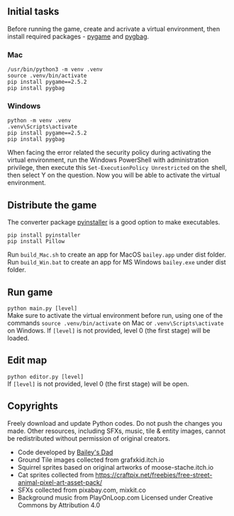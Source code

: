 ## Initial tasks
Before running the game, create and acrivate a virtual environment, then install
required packages - [pygame](https://www.pygame.org/) and [pygbag](https://pypi.org/project/pygbag/). 

### Mac
```
/usr/bin/python3 -m venv .venv
source .venv/bin/activate
pip install pygame==2.5.2 
pip install pygbag
```

### Windows
```
python -m venv .venv
.venv\Scripts\activate
pip install pygame==2.5.2 
pip install pygbag
```   
When facing the error related the security policy during activating the virtual environment, 
run the Windows PowerShell with administration privilege, then execute this ```Set-ExecutionPolicy Unrestricted``` 
on the shell, then select Y on the question. Now you will be able to activate the virtual environment.

## Distribute the game
The converter package [pyinstaller](https://pyinstaller.org/en/stable/) is a good option to make executables.   
```
pip install pyinstaller
pip install Pillow
```   
Run ```build_Mac.sh``` to create an app for MacOS ```bailey.app``` under dist folder. 
Run ```build_Win.bat``` to create an app for MS Windows ```bailey.exe``` under dist folder. 

## Run game
```python main.py [level]```  
Make sure to activate the virtual environment before run, using one of the commands ```source .venv/bin/activate``` on Mac or ```.venv\Scripts\activate``` on Windows. If ```[level]``` is not provided, level 0 (the first stage) will be loaded. 

## Edit map
```python editor.py [level]```  
If ```[level]``` is not provided, level 0 (the first stage) will be open. 
  
## Copyrights
Freely download and update Python codes. Do not push the changes you made. Other resources, including SFXs, music, tile & entity images, cannot be redistributed without permission of original creators.  
* Code developed by [Bailey's Dad](https://github.com/chiho80/bailey)  
* Ground Tile images collected from grafxkid.itch.io  
* Squirrel sprites based on original artworks of moose-stache.itch.io  
* Cat sprites collected from https://craftpix.net/freebies/free-street-animal-pixel-art-asset-pack/
* SFXs collected from pixabay.com, mixkit.co  
* Background music from PlayOnLoop.com Licensed under Creative Commons by Attribution 4.0